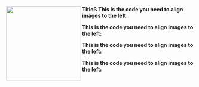 
<img align="left" width="200" height="200" src="/images/500x300.png">
<b>Titleß<b>
This is the code you need to align images to the left:

This is the code you need to align images to the left:

This is the code you need to align images to the left:

This is the code you need to align images to the left:

